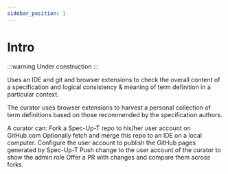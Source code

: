 ```yaml
---
sidebar_position: 1
---
```


# Intro

:::warning
Under construction
:::

Uses an IDE and git and browser extensions to check the overall content of a specification and logical consistency & meaning of term definition in a particular context.

The curator uses browser extensions to harvest a personal collection of term definitions based on those recommended by the specification authors.

A curator can:
Fork a Spec-Up-T repo to his/her user account on GitHub.com
Optionally fetch and merge this repo to an IDE on a local computer.
Configure the user account to publish the GitHub pages generated by Spec-Up-T
Push change to the user account of the curator to show the admin role
Offer a PR with changes and compare them across forks.
